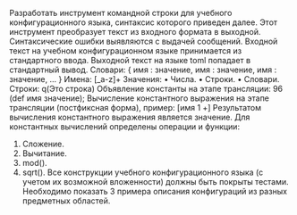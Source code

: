 Разработать инструмент командной строки для учебного конфигурационного
языка, синтаксис которого приведен далее. Этот инструмент преобразует текст из
входного формата в выходной. Синтаксические ошибки выявляются с выдачей
сообщений.
Входной текст на учебном конфигурационном языке принимается из
стандартного ввода. Выходной текст на языке toml попадает в стандартный
вывод.
Словари:
{
 имя : значение,
 имя : значение,
 имя : значение,
 ...
}
Имена:
[_a-z]+
Значения:
• Числа.
• Строки.
• Словари.
Строки:
q(Это строка)
Объявление константы на этапе трансляции:
96
(def имя значение);
Вычисление константного выражения на этапе трансляции (постфиксная
форма), пример:
[имя 1 +]
Результатом вычисления константного выражения является значение.
Для константных вычислений определены операции и функции:
1. Сложение.
2. Вычитание.
3. mod().
4. sqrt().
Все конструкции учебного конфигурационного языка (с учетом их
возможной вложенности) должны быть покрыты тестами. Необходимо показать 3
примера описания конфигураций из разных предметных областей.
